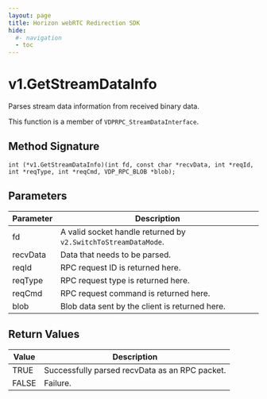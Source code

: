 ```yaml
---
layout: page
title: Horizon webRTC Redirection SDK
hide:
  #- navigation
  - toc
---
```

# v1.GetStreamDataInfo

Parses stream data information from received binary data.

This function is a member of `VDPRPC_StreamDataInterface`.

## Method Signature
```
int (*v1.GetStreamDataInfo)(int fd, const char *recvData, int *reqId, int *reqType, int *reqCmd, VDP_RPC_BLOB *blob);
```

## Parameters

| Parameter | Description |
| --------- | ----------- |
| fd | A valid socket handle returned by `v2.SwitchToStreamDataMode`. |
| recvData | Data that needs to be parsed. |
| reqId | RPC request ID  is returned here. |
| reqType | RPC request type is returned here. |
| reqCmd | RPC request command is returned here. |
| blob | Blob data sent by the client is returned here.|

## Return Values

| Value | Description |
| ----- | ----------- |
| TRUE | Successfully parsed recvData as an RPC packet. |
| FALSE | Failure. |

